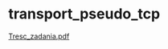 # transport_pseudo_tcp

[Tresc_zadania.pdf](https://github.com/barnij/transport_pseudo_tcp/files/6848562/Tresc_zadania.pdf)
